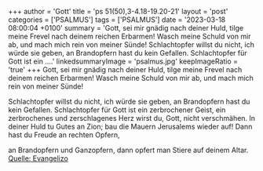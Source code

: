 +++
author = 'Gott'
title = 'ps 51(50),3-4.18-19.20-21'
layout = 'post'
categories = ['PSALMUS']
tags = ['PSALMUS']
date = '2023-03-18 08:00:04 +0100'
summary = 'Gott, sei mir gnädig nach deiner Huld, tilge meine Frevel nach deinem reichen Erbarmen! Wasch meine Schuld von mir ab, und mach mich rein von meiner Sünde!  Schlachtopfer willst du nicht, ich würde sie geben, an Brandopfern hast du kein Gefallen. Schlachtopfer für Gott ist ein ....'
linkedsummaryImage = 'psalmus.jpg'
keepImageRatio = 'true'
+++
Gott, sei mir gnädig nach deiner Huld,
tilge meine Frevel nach deinem reichen Erbarmen!
Wasch meine Schuld von mir ab,
und mach mich rein von meiner Sünde!

Schlachtopfer willst du nicht, ich würde sie geben, an Brandopfern hast du kein Gefallen.
Schlachtopfer für Gott ist ein zerbrochener Geist, ein zerbrochenes und zerschlagenes Herz wirst du, Gott, nicht verschmähen.<!--more--> 
In deiner Huld tu Gutes an Zion;
bau die Mauern Jerusalems wieder auf!
Dann hast du Freude an rechten Opfern,

an Brandopfern und Ganzopfern,
dann opfert man Stiere auf deinem Altar.<br> [Quelle: Evangelizo](https://evangeliumtagfuertag.org/DE/gospel)
